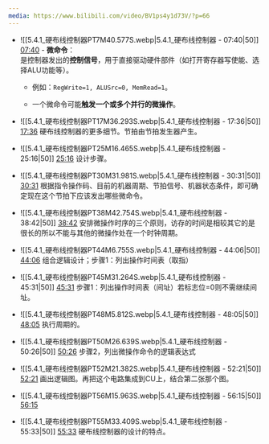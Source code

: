 ```yaml
---
media: https://www.bilibili.com/video/BV1ps4y1d73V/?p=66
---
```


- ![[5.4.1_硬布线控制器PT7M40.577S.webp|5.4.1_硬布线控制器 - 07:40|50]] [07:40](https://www.bilibili.com/video/BV1ps4y1d73V/?p=66&t=460.577022#t=07:40.58) - **微命令**：  
    是控制器发出的**控制信号**，用于直接驱动硬件部件（如打开寄存器写使能、选择ALU功能等）。
    
    - 例如：`RegWrite=1, ALUSrc=0, MemRead=1`。
        
    - 一个微命令可能**触发一个或多个并行的微操作**。

- ![[5.4.1_硬布线控制器PT17M36.293S.webp|5.4.1_硬布线控制器 - 17:36|50]] [17:36](https://www.bilibili.com/video/BV1ps4y1d73V/?p=66&t=1056.293347#t=17:36.29) 硬布线控制器的更多细节。节拍由节拍发生器产生。

- ![[5.4.1_硬布线控制器PT25M16.465S.webp|5.4.1_硬布线控制器 - 25:16|50]] [25:16](https://www.bilibili.com/video/BV1ps4y1d73V/?p=66&t=1516.465487#t=25:16.47) 设计步骤。
- ![[5.4.1_硬布线控制器PT30M31.981S.webp|5.4.1_硬布线控制器 - 30:31|50]] [30:31](https://www.bilibili.com/video/BV1ps4y1d73V/?p=66&t=1831.981084#t=30:31.98) 根据指令操作码、目前的机器周期、节拍信号、机器状态条件，即可确定现在这个节拍下应该发出哪些微命令。
- ![[5.4.1_硬布线控制器PT38M42.754S.webp|5.4.1_硬布线控制器 - 38:42|50]] [38:42](https://www.bilibili.com/video/BV1ps4y1d73V/?p=66&t=2322.754456#t=38:42.75)  安排微操作时序的三个原则，访存的时间是相较其它的是很长的所以不能与其他的微操作处在一个时钟周期。
- ![[5.4.1_硬布线控制器PT44M6.755S.webp|5.4.1_硬布线控制器 - 44:06|50]] [44:06](https://www.bilibili.com/video/BV1ps4y1d73V/?p=66&t=2646.755219#t=44:06.76) 组合逻辑设计；步骤1：列出操作时间表（取指）
- ![[5.4.1_硬布线控制器PT45M31.264S.webp|5.4.1_硬布线控制器 - 45:31|50]] [45:31](https://www.bilibili.com/video/BV1ps4y1d73V/?p=66&t=2731.264214#t=45:31.26) 步骤1：列出操作时间表（间址）若标志位=0则不需继续间址。
- ![[5.4.1_硬布线控制器PT48M5.812S.webp|5.4.1_硬布线控制器 - 48:05|50]] [48:05](https://www.bilibili.com/video/BV1ps4y1d73V/?p=66&t=2885.811758#t=48:05.81) 执行周期的。
- ![[5.4.1_硬布线控制器PT50M26.639S.webp|5.4.1_硬布线控制器 - 50:26|50]] [50:26](https://www.bilibili.com/video/BV1ps4y1d73V/?p=66&t=3026.63858#t=50:26.64) 步骤2，列出微操作命令的逻辑表达式
- ![[5.4.1_硬布线控制器PT52M21.382S.webp|5.4.1_硬布线控制器 - 52:21|50]] [52:21](https://www.bilibili.com/video/BV1ps4y1d73V/?p=66&t=3141.38242#t=52:21.38) 画出逻辑图。再把这个电路集成到CU上，结合第二张那个图。
- ![[5.4.1_硬布线控制器PT56M15.963S.webp|5.4.1_硬布线控制器 - 56:15|50]] [56:15](https://www.bilibili.com/video/BV1ps4y1d73V/?p=66&t=3375.963004#t=56:15.96) 
- ![[5.4.1_硬布线控制器PT55M33.409S.webp|5.4.1_硬布线控制器 - 55:33|50]] [55:33](https://www.bilibili.com/video/BV1ps4y1d73V/?p=66&t=3333.408584#t=55:33.41) 硬布线控制器的设计的特点。